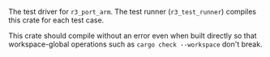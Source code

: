 The test driver for `r3_port_arm`. The test runner (`r3_test_runner`) compiles this crate for each test case.

This crate should compile without an error even when built directly so that workspace-global operations such as `cargo check --workspace` don't break.
